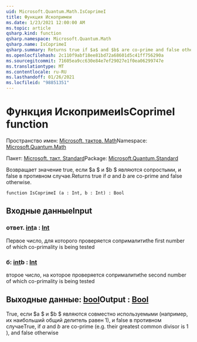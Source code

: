 ```yaml
---
uid: Microsoft.Quantum.Math.IsCoprimeI
title: Функция Ископримеи
ms.date: 1/23/2021 12:00:00 AM
ms.topic: article
qsharp.kind: function
qsharp.namespace: Microsoft.Quantum.Math
qsharp.name: IsCoprimeI
qsharp.summary: Returns true if $a$ and $b$ are co-prime and false otherwise.
ms.openlocfilehash: 2c110f9abf18ee81bd72a68601d5c41ff756290a
ms.sourcegitcommit: 71605ea9cc630e84e7ef29027e1f0ea06299747e
ms.translationtype: MT
ms.contentlocale: ru-RU
ms.lasthandoff: 01/26/2021
ms.locfileid: "98851351"
---
```

# <a name="iscoprimei-function"></a><span data-ttu-id="ec1ee-102">Функция Ископримеи</span><span class="sxs-lookup"><span data-stu-id="ec1ee-102">IsCoprimeI function</span></span>

<span data-ttu-id="ec1ee-103">Пространство имен: [Microsoft. тактов. Math](xref:Microsoft.Quantum.Math)</span><span class="sxs-lookup"><span data-stu-id="ec1ee-103">Namespace: [Microsoft.Quantum.Math](xref:Microsoft.Quantum.Math)</span></span>

<span data-ttu-id="ec1ee-104">Пакет: [Microsoft. такт. Standard](https://nuget.org/packages/Microsoft.Quantum.Standard)</span><span class="sxs-lookup"><span data-stu-id="ec1ee-104">Package: [Microsoft.Quantum.Standard](https://nuget.org/packages/Microsoft.Quantum.Standard)</span></span>


<span data-ttu-id="ec1ee-105">Возвращает значение true, если $a $ и $b $ являются сопростыми, и false в противном случае.</span><span class="sxs-lookup"><span data-stu-id="ec1ee-105">Returns true if $a$ and $b$ are co-prime and false otherwise.</span></span>

```qsharp
function IsCoprimeI (a : Int, b : Int) : Bool
```


## <a name="input"></a><span data-ttu-id="ec1ee-106">Входные данные</span><span class="sxs-lookup"><span data-stu-id="ec1ee-106">Input</span></span>

### <a name="a--int"></a><span data-ttu-id="ec1ee-107">ответ. [int](xref:microsoft.quantum.lang-ref.int)</span><span class="sxs-lookup"><span data-stu-id="ec1ee-107">a : [Int](xref:microsoft.quantum.lang-ref.int)</span></span>

<span data-ttu-id="ec1ee-108">Первое число, для которого проверяется сопрималити</span><span class="sxs-lookup"><span data-stu-id="ec1ee-108">the first number of which co-primality is being tested</span></span>


### <a name="b--int"></a><span data-ttu-id="ec1ee-109">б: [int](xref:microsoft.quantum.lang-ref.int)</span><span class="sxs-lookup"><span data-stu-id="ec1ee-109">b : [Int](xref:microsoft.quantum.lang-ref.int)</span></span>

<span data-ttu-id="ec1ee-110">второе число, на которое проверяется сопрималити</span><span class="sxs-lookup"><span data-stu-id="ec1ee-110">the second number of which co-primality is being tested</span></span>



## <a name="output--bool"></a><span data-ttu-id="ec1ee-111">Выходные данные: [bool](xref:microsoft.quantum.lang-ref.bool)</span><span class="sxs-lookup"><span data-stu-id="ec1ee-111">Output : [Bool](xref:microsoft.quantum.lang-ref.bool)</span></span>

<span data-ttu-id="ec1ee-112">True, если $a $ и $b $ являются совместно используемыми (например, их наибольший общий делитель равен 1), и false в противном случае</span><span class="sxs-lookup"><span data-stu-id="ec1ee-112">True, if $a$ and $b$ are co-prime (e.g. their greatest common divisor is 1 ), and false otherwise</span></span>